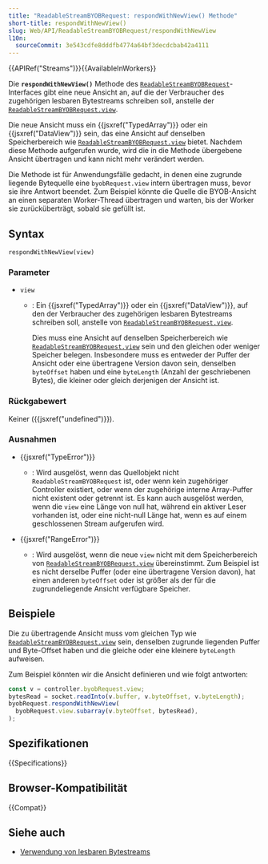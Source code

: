 ```yaml
---
title: "ReadableStreamBYOBRequest: respondWithNewView() Methode"
short-title: respondWithNewView()
slug: Web/API/ReadableStreamBYOBRequest/respondWithNewView
l10n:
  sourceCommit: 3e543cdfe8dddfb4774a64bf3decdcbab42a4111
---
```


{{APIRef("Streams")}}{{AvailableInWorkers}}

Die **`respondWithNewView()`** Methode des [`ReadableStreamBYOBRequest`](/de/docs/Web/API/ReadableStreamBYOBRequest)-Interfaces gibt eine neue Ansicht an, auf die der Verbraucher des zugehörigen lesbaren Bytestreams schreiben soll, anstelle der [`ReadableStreamBYOBRequest.view`](/de/docs/Web/API/ReadableStreamBYOBRequest/view).

Die neue Ansicht muss ein {{jsxref("TypedArray")}} oder ein {{jsxref("DataView")}} sein, das eine Ansicht auf denselben Speicherbereich wie [`ReadableStreamBYOBRequest.view`](/de/docs/Web/API/ReadableStreamBYOBRequest/view) bietet. Nachdem diese Methode aufgerufen wurde, wird die in die Methode übergebene Ansicht übertragen und kann nicht mehr verändert werden.

Die Methode ist für Anwendungsfälle gedacht, in denen eine zugrunde liegende Bytequelle eine `byobRequest.view` intern übertragen muss, bevor sie ihre Antwort beendet. Zum Beispiel könnte die Quelle die BYOB-Ansicht an einen separaten Worker-Thread übertragen und warten, bis der Worker sie zurücküberträgt, sobald sie gefüllt ist.

## Syntax

```js-nolint
respondWithNewView(view)
```

### Parameter

- `view`

  - : Ein {{jsxref("TypedArray")}} oder ein {{jsxref("DataView")}}, auf den der Verbraucher des zugehörigen lesbaren Bytestreams schreiben soll, anstelle von [`ReadableStreamBYOBRequest.view`](/de/docs/Web/API/ReadableStreamBYOBRequest/view).

    Dies muss eine Ansicht auf denselben Speicherbereich wie [`ReadableStreamBYOBRequest.view`](/de/docs/Web/API/ReadableStreamBYOBRequest/view) sein und den gleichen oder weniger Speicher belegen. Insbesondere muss es entweder der Puffer der Ansicht oder eine übertragene Version davon sein, denselben `byteOffset` haben und eine `byteLength` (Anzahl der geschriebenen Bytes), die kleiner oder gleich derjenigen der Ansicht ist.

### Rückgabewert

Keiner ({{jsxref("undefined")}}).

### Ausnahmen

- {{jsxref("TypeError")}}

  - : Wird ausgelöst, wenn das Quellobjekt nicht `ReadableStreamBYOBRequest` ist, oder wenn kein zugehöriger Controller existiert, oder wenn der zugehörige interne Array-Puffer nicht existent oder getrennt ist. Es kann auch ausgelöst werden, wenn die `view` eine Länge von null hat, während ein aktiver Leser vorhanden ist, oder eine nicht-null Länge hat, wenn es auf einem geschlossenen Stream aufgerufen wird.

- {{jsxref("RangeError")}}
  - : Wird ausgelöst, wenn die neue `view` nicht mit dem Speicherbereich von [`ReadableStreamBYOBRequest.view`](/de/docs/Web/API/ReadableStreamBYOBRequest/view) übereinstimmt. Zum Beispiel ist es nicht derselbe Puffer (oder eine übertragene Version davon), hat einen anderen `byteOffset` oder ist größer als der für die zugrundeliegende Ansicht verfügbare Speicher.

## Beispiele

Die zu übertragende Ansicht muss vom gleichen Typ wie [`ReadableStreamBYOBRequest.view`](/de/docs/Web/API/ReadableStreamBYOBRequest/view) sein, denselben zugrunde liegenden Puffer und Byte-Offset haben und die gleiche oder eine kleinere `byteLength` aufweisen.

Zum Beispiel könnten wir die Ansicht definieren und wie folgt antworten:

```js
const v = controller.byobRequest.view;
bytesRead = socket.readInto(v.buffer, v.byteOffset, v.byteLength);
byobRequest.respondWithNewView(
  byobRequest.view.subarray(v.byteOffset, bytesRead),
);
```

## Spezifikationen

{{Specifications}}

## Browser-Kompatibilität

{{Compat}}

## Siehe auch

- [Verwendung von lesbaren Bytestreams](/de/docs/Web/API/Streams_API/Using_readable_byte_streams)
